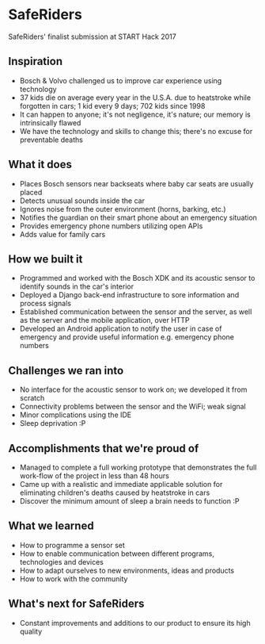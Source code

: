 # SafeRiders
SafeRiders' finalist submission at START Hack 2017

## Inspiration
* Bosch & Volvo challenged us to improve car experience using technology
* 37 kids die on average every year in the U.S.A. due to heatstroke while forgotten in cars; 1 kid every 9 days; 702 kids since 1998
* It can happen to anyone; it's not negligence, it's nature; our memory is intrinsically flawed
* We have the technology and skills to change this; there's no excuse for preventable deaths

## What it does
* Places Bosch sensors near backseats where baby car seats are usually placed
* Detects unusual sounds inside the car
* Ignores noise from the outer environment (horns, barking, etc.)
* Notifies the guardian on their smart phone about an emergency situation
* Provides emergency phone numbers utilizing open APIs
* Adds value for family cars

## How we built it
* Programmed and worked with the Bosch XDK and its acoustic sensor to identify sounds in the car's interior
* Deployed a Django back-end infrastructure to sore information and process signals
* Established communication between the sensor and the server, as well as the server and the mobile application, over HTTP
* Developed an Android application to notify the user in case of emergency and provide useful information e.g. emergency phone numbers

## Challenges we ran into
* No interface for the acoustic sensor to work on; we developed it from scratch
* Connectivity problems between the sensor and the WiFi; weak signal
* Minor complications using the IDE
* Sleep deprivation :P 

## Accomplishments that we're proud of
* Managed to complete a full working prototype that demonstrates the full work-flow of the project in less than 48 hours
* Came up with a realistic and immediate applicable solution for eliminating children's deaths caused by heatstroke in cars
* Discover the minimum amount of sleep a brain needs to function :P

## What we learned
* How to programme a sensor set
* How to enable communication between different programs, technologies and devices
* How to adapt ourselves to new environments, ideas and products
* How to work with the community

## What's next for SafeRiders
* Constant improvements and additions to our product to ensure its high quality
